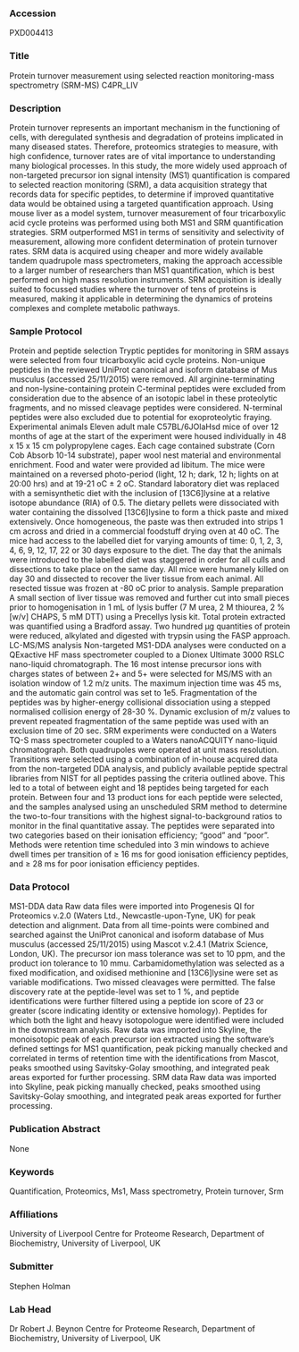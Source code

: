### Accession
PXD004413

### Title
Protein turnover measurement using selected reaction monitoring-mass spectrometry (SRM-MS) C4PR_LIV

### Description
Protein turnover represents an important mechanism in the functioning of cells, with deregulated synthesis and degradation of proteins implicated in many diseased states.  Therefore, proteomics strategies to measure, with high confidence, turnover rates are of vital importance to understanding many biological processes.  In this study, the more widely used approach of non-targeted precursor ion signal intensity (MS1) quantification is compared to selected reaction monitoring (SRM), a data acquisition strategy that records data for specific peptides, to determine if improved quantitative data would be obtained using a targeted quantification approach.  Using mouse liver as a model system, turnover measurement of four tricarboxylic acid cycle proteins was performed using both MS1 and SRM quantification strategies.  SRM outperformed MS1 in terms of sensitivity and selectivity of measurement, allowing more confident determination of protein turnover rates.  SRM data is acquired using cheaper and more widely available tandem quadrupole mass spectrometers, making the approach accessible to a larger number of researchers than MS1 quantification, which is best performed on high mass resolution instruments.  SRM acquisition is ideally suited to focussed studies where the turnover of tens of proteins is measured, making it applicable in determining the dynamics of proteins complexes and complete metabolic pathways.

### Sample Protocol
Protein and peptide selection Tryptic peptides for monitoring in SRM assays were selected from four tricarboxylic acid cycle proteins. Non-unique peptides in the reviewed UniProt canonical and isoform database of Mus musculus (accessed 25/11/2015) were removed. All arginine-terminating and non-lysine-containing protein C-terminal peptides were excluded from consideration due to the absence of an isotopic label in these proteolytic fragments, and no missed cleavage peptides were considered. N-terminal peptides were also excluded due to potential for exoproteolytic fraying.  Experimental animals Eleven adult male C57BL/6JOlaHsd mice of over 12 months of age at the start of the experiment were housed individually in 48 x 15 x 15 cm polypropylene cages. Each cage contained substrate (Corn Cob Absorb 10-14 substrate), paper wool nest material and environmental enrichment. Food and water were provided ad libitum. The mice were maintained on a reversed photo-period (light, 12 h; dark, 12 h; lights on at 20:00 hrs) and at 19-21 oC ± 2 oC. Standard laboratory diet was replaced with a semisynthetic diet with the inclusion of [13C6]lysine at a relative isotope abundance (RIA) of 0.5. The dietary pellets were dissociated with water containing the dissolved [13C6]lysine to form a thick paste and mixed extensively. Once homogeneous, the paste was then extruded into strips 1 cm across and dried in a commercial foodstuff drying oven at 40 oC. The mice had access to the labelled diet for varying amounts of time: 0, 1, 2, 3, 4, 6, 9, 12, 17, 22 or 30 days exposure to the diet. The day that the animals were introduced to the labelled diet was staggered in order for all culls and dissections to take place on the same day. All mice were humanely killed on day 30 and dissected to recover the liver tissue from each animal. All resected tissue was frozen at -80 oC prior to analysis.  Sample preparation A small section of liver tissue was removed and further cut into small pieces prior to homogenisation in 1 mL of lysis buffer (7 M urea, 2 M thiourea, 2 % [w/v] CHAPS, 5 mM DTT) using a Precellys lysis kit. Total protein extracted was quantified using a Bradford assay. Two hundred µg quantities of protein were reduced, alkylated and digested with trypsin using the FASP approach.  LC-MS/MS analysis Non-targeted MS1-DDA analyses were conducted on a QExactive HF mass spectrometer coupled to a Dionex Ultimate 3000 RSLC nano-liquid chromatograph. The 16 most intense precursor ions with charges states of between 2+ and 5+ were selected for MS/MS with an isolation window of 1.2 m/z units. The maximum injection time was 45 ms, and the automatic gain control was set to 1e5. Fragmentation of the peptides was by higher-energy collisional dissociation using a stepped normalised collision energy of 28-30 %. Dynamic exclusion of m/z values to prevent repeated fragmentation of the same peptide was used with an exclusion time of 20 sec.   SRM experiments were conducted on a Waters TQ-S mass spectrometer coupled to a Waters nanoACQUITY nano-liquid chromatograph. Both quadrupoles were operated at unit mass resolution. Transitions were selected using a combination of in-house acquired data from the non-targeted DDA analysis, and publicly available peptide spectral libraries from NIST for all peptides passing the criteria outlined above. This led to a total of between eight and 18 peptides being targeted for each protein. Between four and 13 product ions for each peptide were selected, and the samples analysed using an unscheduled SRM method to determine the two-to-four transitions with the highest signal-to-background ratios to monitor in the final quantitative assay. The peptides were separated into two categories based on their ionisation efficiency; “good” and “poor”. Methods were retention time scheduled into 3 min windows to achieve dwell times per transition of ≥ 16 ms for good ionisation efficiency peptides, and ≥ 28 ms for poor ionisation efficiency peptides.

### Data Protocol
MS1-DDA data Raw data files were imported into Progenesis QI for Proteomics v.2.0 (Waters Ltd., Newcastle-upon-Tyne, UK) for peak detection and alignment. Data from all time-points were combined and searched against the UniProt canonical and isoform database of Mus musculus (accessed 25/11/2015) using Mascot v.2.4.1 (Matrix Science, London, UK). The precursor ion mass tolerance was set to 10 ppm, and the product ion tolerance to 10 mmu. Carbamidomethylation was selected as a fixed modification, and oxidised methionine and [13C6]lysine were set as variable modifications. Two missed cleavages were permitted. The false discovery rate at the peptide-level was set to 1 %, and peptide identifications were further filtered using a peptide ion score of 23 or greater (score indicating identity or extensive homology). Peptides for which both the light and heavy isotopologue were identified were included in the downstream analysis. Raw data was imported into Skyline, the monoisotopic peak of each precursor ion extracted using the software’s defined settings for MS1 quantification, peak picking manually checked and correlated in terms of retention time with the identifications from Mascot, peaks smoothed using Savitsky-Golay smoothing, and integrated peak areas exported for further processing.    SRM data Raw data was imported into Skyline, peak picking manually checked, peaks smoothed using Savitsky-Golay smoothing, and integrated peak areas exported for further processing.

### Publication Abstract
None

### Keywords
Quantification, Proteomics, Ms1, Mass spectrometry, Protein turnover, Srm

### Affiliations
University of Liverpool
Centre for Proteome Research, Department of Biochemistry, University of Liverpool, UK

### Submitter
Stephen Holman

### Lab Head
Dr Robert J. Beynon
Centre for Proteome Research, Department of Biochemistry, University of Liverpool, UK


